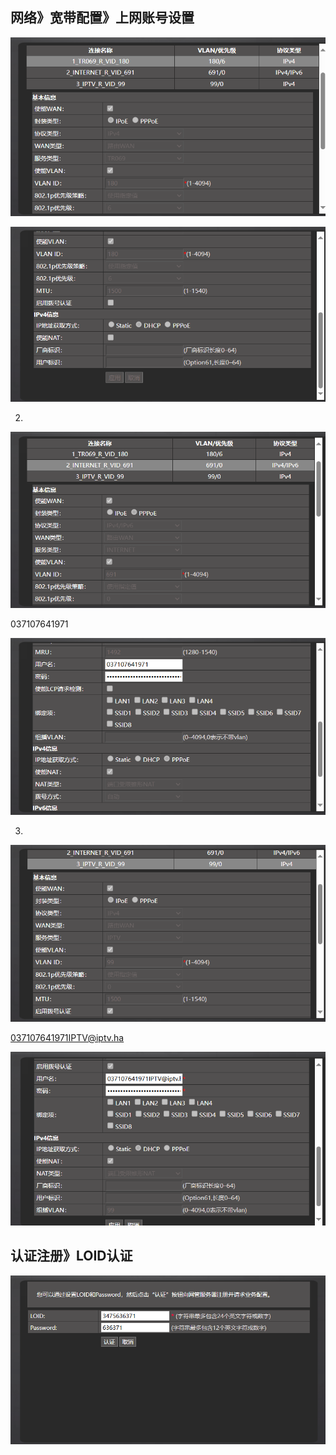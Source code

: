 
## 网络》宽带配置》上网账号设置

![image-20241005211415394](assets/image-20241005211415394.png)

![image-20241005211428241](assets/image-20241005211428241.png)

2.

![image-20241005211506049](assets/image-20241005211506049.png)

037107641971

![image-20241005211535028](assets/image-20241005211535028.png)

3.

![](assets/image-20241005211614444.png)

037107641971IPTV@iptv.ha

![image-20241005211709145](assets/image-20241005211709145.png)

## 认证注册》LOID认证

![image-20241005212016553](assets/image-20241005212016553.png)